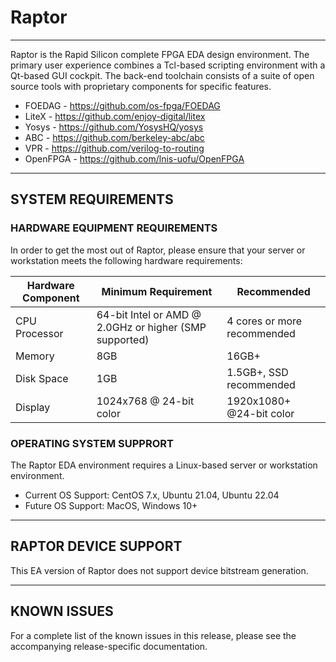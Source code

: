 # Raptor
----
Raptor is the Rapid Silicon complete FPGA EDA design environment.  The primary user experience combines a Tcl-based scripting environment with a Qt-based GUI cockpit.  The back-end toolchain consists of a suite of open source tools with proprietary components for specific features.

* FOEDAG - https://github.com/os-fpga/FOEDAG
* LiteX - https://github.com/enjoy-digital/litex
* Yosys - https://github.com/YosysHQ/yosys
* ABC - https://github.com/berkeley-abc/abc
* VPR - https://github.com/verilog-to-routing
* OpenFPGA - https://github.com/lnis-uofu/OpenFPGA

----
## SYSTEM REQUIREMENTS

### HARDWARE EQUIPMENT REQUIREMENTS
In order to get the most out of Raptor, please ensure that your server or workstation meets the following hardware requirements:

| Hardware Component	| Minimum Requirement	| Recommended	|
|-----------------------|-----------------------|---------------|
| CPU Processor			| 64-bit Intel or AMD @ 2.0GHz or higher (SMP supported)	| 4 cores or more recommended				|
| Memory				| 8GB						| 16GB+				|
| Disk Space			| 1GB						| 1.5GB+, SSD recommended				|
| Display				| 1024x768 @ 24-bit color						| 1920x1080+ @24-bit color				|

### OPERATING SYSTEM SUPPRORT
The Raptor EDA environment requires a Linux-based server or workstation environment.

 * Current OS Support: CentOS 7.x, Ubuntu 21.04, Ubuntu 22.04 
 * Future OS Support: MacOS, Windows 10+

---- 
## RAPTOR DEVICE SUPPORT
This EA version of Raptor does not support device bitstream generation.

----
## KNOWN ISSUES
For a complete list of the known issues in this release, please see the accompanying release-specific documentation.
